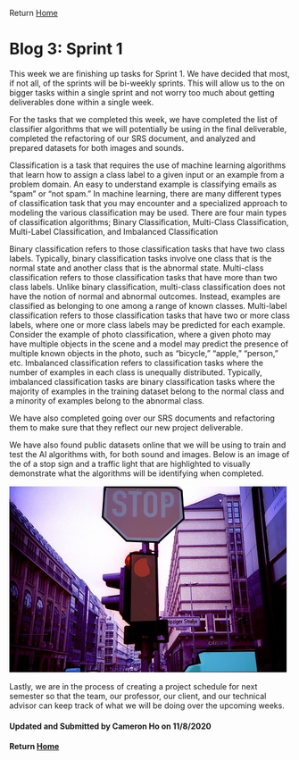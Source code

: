 Return [Home](index.md)

# Blog 3: Sprint 1


This week we are finishing up tasks for Sprint 1. We have decided that most, if not all, of the sprints will be bi-weekly sprints.
This will allow us to the on bigger tasks within a single sprint and not worry too much about getting deliverables done within a single week.

For the tasks that we completed this week, we have completed the list of classifier algorithms that we will potentially be using in the final deliverable, completed the refactoring of our SRS document, and analyzed and prepared datasets for both images and sounds.

Classification is a task that requires the use of machine learning algorithms that learn how to assign a class label to a given input or an example from a problem domain.
An easy to understand example is classifying emails as “spam” or “not spam.” In machine learning, there are many different types of classification task that you may encounter and a specialized approach to modeling the various classification may be used.
There are four main types of classification algorithms; Binary Classification, Multi-Class Classification, Multi-Label Classification, and Imbalanced Classification

Binary classification refers to those classification tasks that have two class labels. Typically, binary classification tasks involve one class that is the normal state and another class that is the abnormal state.
Multi-class classification refers to those classification tasks that have more than two class labels. Unlike binary classification, multi-class classification does not have the notion of normal and abnormal outcomes. Instead, examples are classified as belonging to one among a range of known classes.
Multi-label classification refers to those classification tasks that have two or more class labels, where one or more class labels may be predicted for each example. Consider the example of photo classification, where a given photo may have multiple objects in the scene and a model may predict the presence of multiple known objects in the photo, such as “bicycle,” “apple,” “person,” etc.
Imbalanced classification refers to classification tasks where the number of examples in each class is unequally distributed. Typically, imbalanced classification tasks are binary classification tasks where the majority of examples in the training dataset belong to the normal class and a minority of examples belong to the abnormal class.

We have also completed going over our SRS documents and refactoring them to make sure that they reflect our new project deliverable.

We have also found public datasets online that we will be using to train and test the AI algorithms with, for both sound and images. Below is an image of the of a stop sign and a traffic light that are highlighted to visually demonstrate what the algorithms will be identifying when completed.

![Image of stop sign and traffic light](https://github.com/egr-401-402-capstone-2020-21/ItsClassified-Blog/blob/master/images/blog3/imageDataSetEx.png?raw=true)

Lastly, we are in the process of creating a project schedule for next semester so that the team, our professor, our client, and our technical advisor can keep track of what we will be doing over the upcoming weeks.

#### Updated and Submitted by Cameron Ho on 11/8/2020
#### Return [Home](index.md)
